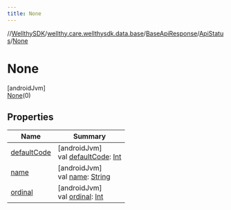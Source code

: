 ```yaml
---
title: None
---
```

//[WellthySDK](../../../../../index.html)/[wellthy.care.wellthysdk.data.base](../../../index.html)/[BaseApiResponse](../../index.html)/[ApiStatus](../index.html)/[None](index.html)



# None



[androidJvm]\
[None](index.html)(0)



## Properties


| Name | Summary |
|---|---|
| [defaultCode](../default-code.html) | [androidJvm]<br>val [defaultCode](../default-code.html): [Int](https://kotlinlang.org/api/latest/jvm/stdlib/kotlin/-int/index.html) |
| [name](../../../../wellthy.care.wellthysdk.data.profile.you/-gender/-male/index.html#-372974862%2FProperties%2F-1123460525) | [androidJvm]<br>val [name](../../../../wellthy.care.wellthysdk.data.profile.you/-gender/-male/index.html#-372974862%2FProperties%2F-1123460525): [String](https://kotlinlang.org/api/latest/jvm/stdlib/kotlin/-string/index.html) |
| [ordinal](../../../../wellthy.care.wellthysdk.data.profile.you/-gender/-male/index.html#-739389684%2FProperties%2F-1123460525) | [androidJvm]<br>val [ordinal](../../../../wellthy.care.wellthysdk.data.profile.you/-gender/-male/index.html#-739389684%2FProperties%2F-1123460525): [Int](https://kotlinlang.org/api/latest/jvm/stdlib/kotlin/-int/index.html) |

